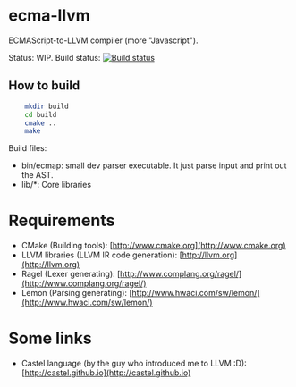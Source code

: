 ecma-llvm
=========

ECMAScript-to-LLVM compiler (more "Javascript").

Status: WIP.
Build status: [![Build status](https://travis-ci.org/KokaKiwi/ecma-llvm.png?branch=reboot)](https://travis-ci.org/KokaKiwi/ecma-llvm)

How to build
------------

~~~sh
    mkdir build
    cd build
    cmake ..
    make
~~~

Build files:
- bin/ecmap: small dev parser executable. It just parse input and print out the AST.
- lib/*: Core libraries

Requirements
============
- CMake (Building tools): [http://www.cmake.org](http://www.cmake.org)
- LLVM libraries (LLVM IR code generation): [http://llvm.org](http://llvm.org)
- Ragel (Lexer generating): [http://www.complang.org/ragel/](http://www.complang.org/ragel/)
- Lemon (Parsing generating): [http://www.hwaci.com/sw/lemon/](http://www.hwaci.com/sw/lemon/)

Some links
==========
- Castel language (by the guy who introduced me to LLVM :D): [http://castel.github.io](http://castel.github.io)
